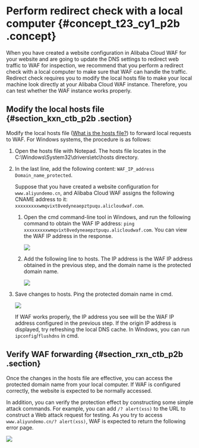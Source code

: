 # Perform redirect check with a local computer {#concept_t23_cy1_p2b .concept}

When you have created a website configuration in Alibaba Cloud WAF for your website and are going to update the DNS settings to redirect web traffic to WAF for inspection, we recommend that you perform a redirect check with a local computer to make sure that WAF can handle the traffic. Redirect check requires you to modify the local hosts file to make your local machine look directly at your Alibaba Cloud WAF instance. Therefore, you can test whether the WAF instance works properly.

## Modify the local hosts file {#section_kxn_ctb_p2b .section}

Modify the local hosts file \([What is the hosts file?](https://en.wikipedia.org/wiki/Hosts_(file))\) to forward local requests to WAF. For Windows systems, the procedure is as follows:

1.  Open the hosts file with Notepad. The hosts file locates in the C:\\Windows\\System32\\drivers\\etc\\hosts directory.
2.  In the last line, add the following content: `WAF_IP_address Domain_name_protected`.

    Suppose that you have created a website configuration for `www.aliyundemo.cn`, and Alibaba Cloud WAF assigns the following CNAME address to it: `xxxxxxxxxwmqvixt8vedyneaepztpuqu.alicloudwaf.com`.

    1.  Open the cmd command-line tool in Windows, and run the following command to obtain the WAF IP address: `ping xxxxxxxxxwmqvixt8vedyneaepztpuqu.alicloudwaf.com`. You can view the WAF IP address in the response.

        ![](images/7577_en-US.jpg)

    2.  Add the following line to hosts. The IP address is the WAF IP address obtained in the previous step, and the domain name is the protected domain name.

        ![](images/7578_en-US.jpg)

3.  Save changes to hosts. Ping the protected domain name in cmd.

    ![](images/7579_en-US.jpg)

    If WAF works properly, the IP address you see will be the WAF IP address configured in the previous step. If the origin IP address is displayed, try refreshing the local DNS cache. In Windows, you can run `ipconfig`/`flushdns` in cmd.


## Verify WAF forwarding {#section_rxn_ctb_p2b .section}

Once the changes in the hosts file are effective, you can access the protected domain name from your local computer. If WAF is configured correctly, the website is expected to be normally accessed.

In addition, you can verify the protection effect by constructing some simple attack commands. For example, you can add `/? alert(xss)` to the URL to construct a Web attack request for testing. As you try to access `www.aliyundemo.cn/? alert(xss)`, WAF is expected to return the following error page.

![](images/7580_en-US.jpg)

